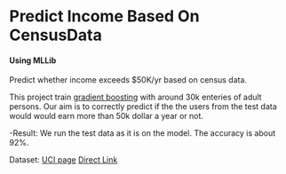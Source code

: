 # Predict Income Based On CensusData
#### Using MLLib
Predict whether income exceeds $50K/yr based on census data.

This project train [gradient boosting](https://spark.apache.org/docs/1.2.1/mllib-ensembles.html#Gradient-Boosted-Trees-(GBTS)) with around 30k enteries of adult persons. Our aim is to correctly predict if the the users from the test data would would earn more than 50k dollar a year or not.

-Result: We run the test data as it is on the model. The accuracy is about 92%. 

Dataset: [UCI page](https://archive.ics.uci.edu/ml/datasets/Adult) [Direct Link](https://archive.ics.uci.edu/ml/machine-learning-databases/adult/)


